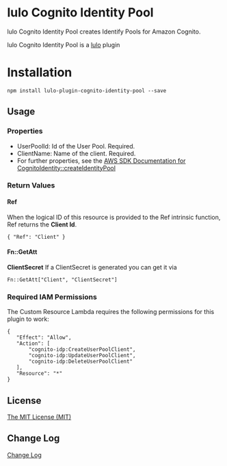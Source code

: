 # lulo Cognito Identity Pool

lulo Cognito Identity Pool creates Identify Pools for Amazon Cognito.

lulo Cognito Identity Pool is a [lulo](https://github.com/carlnordenfelt/lulo) plugin

# Installation
```
npm install lulo-plugin-cognito-identity-pool --save
```

## Usage
### Properties
* UserPoolId: Id of the User Pool. Required.
* ClientName: Name of the client. Required.
* For further properties, see the [AWS SDK Documentation for CognitoIdentity::createIdentityPool](http://docs.aws.amazon.com/AWSJavaScriptSDK/latest/AWS/CognitoIdentity.html#createIdentityPool-property)

### Return Values

#### Ref
When the logical ID of this resource is provided to the Ref intrinsic function, Ref returns the **Client Id**.

`{ "Ref": "Client" }`

#### Fn::GetAtt

**ClientSecret** If a ClientSecret is generated you can get it via

`Fn::GetAtt["Client", "ClientSecret"]`

### Required IAM Permissions
The Custom Resource Lambda requires the following permissions for this plugin to work:
```
{
   "Effect": "Allow",
   "Action": [
       "cognito-idp:CreateUserPoolClient",
       "cognito-idp:UpdateUserPoolClient",
       "cognito-idp:DeleteUserPoolClient"
   ],
   "Resource": "*"
}
```

## License
[The MIT License (MIT)](/LICENSE)

## Change Log
[Change Log](/CHANGELOG.md)
